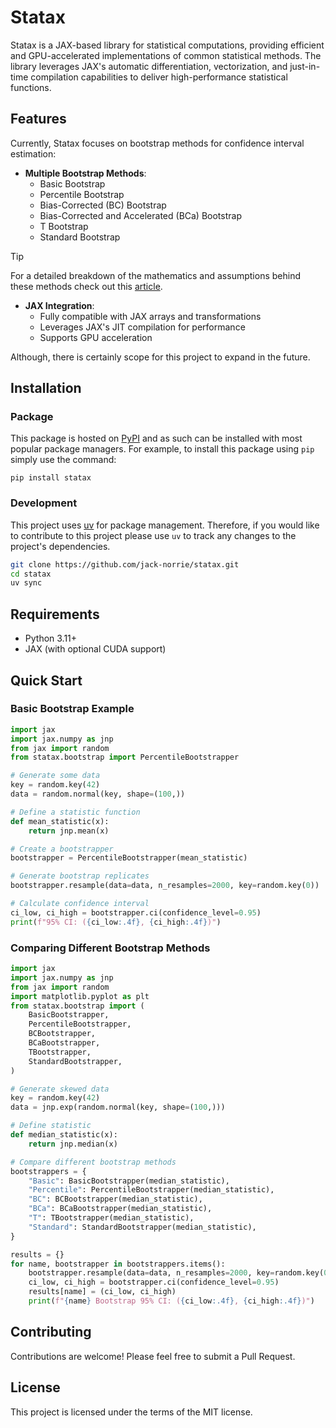 # Statax

Statax is a JAX-based library for statistical computations, providing efficient and GPU-accelerated implementations of common statistical methods. The library leverages JAX's automatic differentiation, vectorization, and just-in-time compilation capabilities to deliver high-performance statistical functions.

## Features

Currently, Statax focuses on bootstrap methods for confidence interval estimation:

- **Multiple Bootstrap Methods**:
  - Basic Bootstrap
  - Percentile Bootstrap
  - Bias-Corrected (BC) Bootstrap
  - Bias-Corrected and Accelerated (BCa) Bootstrap
  - T Bootstrap
  - Standard Bootstrap

>[!TIP]
> For a detailed breakdown of the mathematics and assumptions behind these methods check out this [article](https://jack-norrie.com/Understanding-Bootstrap-Confidence-Intervals/).

- **JAX Integration**:
  - Fully compatible with JAX arrays and transformations
  - Leverages JAX's JIT compilation for performance
  - Supports GPU acceleration

Although, there is certainly scope for this project to expand in the future.

## Installation

### Package

This package is hosted on [PyPI](https://pypi.org/project/statax/) and as such can be installed with most popular package managers. For example, to install this package using `pip`  simply use the command:

```
pip install statax
```

### Development

This project uses [uv](https://docs.astral.sh/uv/) for package management. Therefore, if you would like to contribute to this project please use `uv` to track any changes to the project's dependencies.

```bash
git clone https://github.com/jack-norrie/statax.git
cd statax
uv sync

```

## Requirements

- Python 3.11+
- JAX (with optional CUDA support)

## Quick Start

### Basic Bootstrap Example

```python
import jax
import jax.numpy as jnp
from jax import random
from statax.bootstrap import PercentileBootstrapper

# Generate some data
key = random.key(42)
data = random.normal(key, shape=(100,))

# Define a statistic function
def mean_statistic(x):
    return jnp.mean(x)

# Create a bootstrapper
bootstrapper = PercentileBootstrapper(mean_statistic)

# Generate bootstrap replicates
bootstrapper.resample(data=data, n_resamples=2000, key=random.key(0))

# Calculate confidence interval
ci_low, ci_high = bootstrapper.ci(confidence_level=0.95)
print(f"95% CI: ({ci_low:.4f}, {ci_high:.4f})")
```

### Comparing Different Bootstrap Methods

```python
import jax
import jax.numpy as jnp
from jax import random
import matplotlib.pyplot as plt
from statax.bootstrap import (
    BasicBootstrapper,
    PercentileBootstrapper,
    BCBootstrapper,
    BCaBootstrapper,
    TBootstrapper,
    StandardBootstrapper,
)

# Generate skewed data
key = random.key(42)
data = jnp.exp(random.normal(key, shape=(100,)))

# Define statistic
def median_statistic(x):
    return jnp.median(x)

# Compare different bootstrap methods
bootstrappers = {
    "Basic": BasicBootstrapper(median_statistic),
    "Percentile": PercentileBootstrapper(median_statistic),
    "BC": BCBootstrapper(median_statistic),
    "BCa": BCaBootstrapper(median_statistic),
    "T": TBootstrapper(median_statistic),
    "Standard": StandardBootstrapper(median_statistic),
}

results = {}
for name, bootstrapper in bootstrappers.items():
    bootstrapper.resample(data=data, n_resamples=2000, key=random.key(0))
    ci_low, ci_high = bootstrapper.ci(confidence_level=0.95)
    results[name] = (ci_low, ci_high)
    print(f"{name} Bootstrap 95% CI: ({ci_low:.4f}, {ci_high:.4f})")
```

## Contributing

Contributions are welcome! Please feel free to submit a Pull Request.

## License

This project is licensed under the terms of the MIT license.

